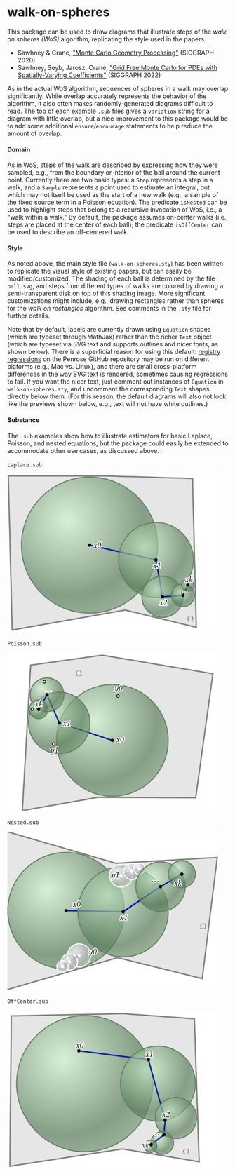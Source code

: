 # walk-on-spheres

This package can be used to draw diagrams that illustrate steps of the _walk on spheres (WoS)_ algorithm,
replicating the style used in the papers

- Sawhney & Crane, ["Monte Carlo Geometry Processing"](http://www.cs.cmu.edu/~kmcrane/Projects/MonteCarloGeometryProcessing/index.html) (SIGGRAPH 2020)
- Sawhney, Seyb, Jarosz, Crane, ["Grid Free Monte Carlo for PDEs with Spatially-Varying Coefficients"](https://cs.dartmouth.edu/wjarosz/publications/sawhneyseyb22gridfree.html) (SIGGRAPH 2022)

As in the actual WoS algorithm, sequences of spheres in a walk may overlap significantly. While overlap accurately represents the behavior of the algorithm, it also often makes randomly-generated diagrams difficult to read. The top of each example `.sub` files gives a `variation` string for a diagram with little overlap, but a nice improvement to this package would be to add some additional `ensure`/`encourage` statements to help reduce the amount of overlap.

#### Domain

As in WoS, steps of the walk are described by expressing how they were sampled, e.g., from the boundary or interior of the ball around the current point. Currently there are two basic types: a `Step` represents a step in a walk, and a `Sample` represents a point used to estimate an integral, but which may not itself be used as the start of a new walk (e.g., a sample of the fixed source term in a Poisson equation). The predicate `isNested` can be used to highlight steps that belong to a recursive invocation of WoS, i.e., a "walk within a walk." By default, the package assumes on-center walks (i.e., steps are placed at the center of each ball); the predicate `isOffCenter` can be used to describe an off-centered walk.

#### Style

As noted above, the main style file (`walk-on-spheres.sty`) has been written to replicate the visual style of existing papers, but can easily be modified/customized. The shading of each ball is determined by the file `ball.svg`, and steps from different types of walks are colored by drawing a semi-transparent disk on top of this shading image. More significant customizations might include, e.g., drawing rectangles rather than spheres for the _walk on rectangles_ algorithm. See comments in the `.sty` file for further details.

Note that by default, labels are currently drawn using `Equation` shapes (which are typeset through MathJax) rather than the richer `Text` object (which are typeset via SVG text and supports outlines and nicer fonts, as shown below).  There is a superficial reason for using this default: [registry regressions](https://github.com/penrose/penrose/wiki/Registry) on the Penrose GitHub repository may be run on different plaforms (e.g., Mac vs. Linux), and there are small cross-platform differences in the way SVG text is rendered, sometimes causing regressions to fail.  If you want the nicer text, just comment out instances of `Equation` in `walk-on-spheres.sty`, and uncomment the corresponding `Text` shapes directly below them.  (For this reason, the default diagrams will also not look like the previews shown below, e.g., text will not have white outlines.)

#### Substance

The `.sub` examples show how to illustrate estimators for basic Laplace, Poisson, and nested equations, but the package could easily be extended to accommodate other use cases, as discussed above.

`Laplace.sub`

<img src="images/wos-laplace-estimator-walk-on-spheres.svg" width="480">

`Poisson.sub`

<img src="images/wos-poisson-estimator-walk-on-spheres.svg" width="480">

`Nested.sub`

<img src="images/wos-nested-estimator-walk-on-spheres.svg" width="480">

`OffCenter.sub`

<img src="images/wos-offcenter-estimator-walk-on-spheres.svg" width="480">
